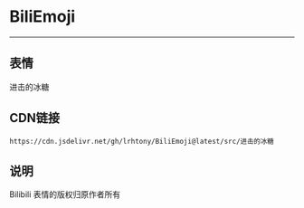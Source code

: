 
# BiliEmoji
---
## 表情
进击的冰糖
## CDN链接
```
https://cdn.jsdelivr.net/gh/lrhtony/BiliEmoji@latest/src/进击的冰糖
```
## 说明
Bilibili 表情的版权归原作者所有
